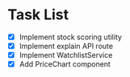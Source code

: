 # Task List

- [x] Implement stock scoring utility
- [x] Implement explain API route
- [x] Implement WatchlistService
- [x] Add PriceChart component
